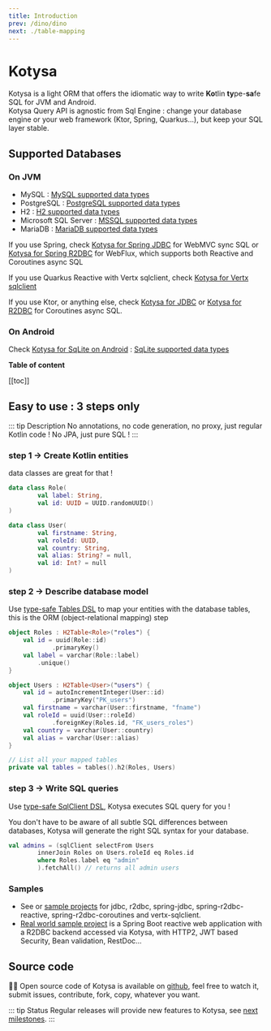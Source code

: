```yaml
---
title: Introduction
prev: /dino/dino
next: ./table-mapping
---
```


# Kotysa

Kotysa is a light ORM that offers the idiomatic way to write **Ko**tlin **ty**pe-**sa**fe SQL for JVM and Android. \
Kotysa Query API is agnostic from Sql Engine : change your database engine or your web framework (Ktor, Spring, Quarkus...), but keep your SQL layer stable.

## Supported Databases

### On JVM
* MySQL : [MySQL supported data types](table-mapping.html#mysql)
* PostgreSQL : [PostgreSQL supported data types](table-mapping.html#postgresql)
* H2 : [H2 supported data types](table-mapping.html#h2)
* Microsoft SQL Server : [MSSQL supported data types](table-mapping.html#mssql)
* MariaDB : [MariaDB supported data types](table-mapping.html#mariadb)

If you use Spring, check [Kotysa for Spring JDBC](kotysa-spring-jdbc.html) for WebMVC sync SQL or
[Kotysa for Spring R2DBC](kotysa-spring-r2dbc.html) for WebFlux, which supports both Reactive and Coroutines async SQL

If you use Quarkus Reactive with Vertx sqlclient, check [Kotysa for Vertx sqlclient](kotysa-vertx-sqlclient.html)

If you use Ktor, or anything else, check [Kotysa for JDBC](kotysa-jdbc.html) or [Kotysa for R2DBC](kotysa-r2dbc.html)
for Coroutines async SQL.

### On Android
Check [Kotysa for SqLite on Android](kotysa-android.html) : [SqLite supported data types](table-mapping.html#sqlite)

**Table of content**

[[toc]]

## Easy to use : 3 steps only

::: tip Description
No annotations, no code generation, no proxy, just regular Kotlin code ! No JPA, just pure SQL !
:::

### step 1 -> Create Kotlin entities

data classes are great for that !

```kotlin
data class Role(
        val label: String,
        val id: UUID = UUID.randomUUID()
)

data class User(
        val firstname: String,
        val roleId: UUID,
        val country: String,
        val alias: String? = null,
        val id: Int? = null
)
```

### step 2 -> Describe database model

Use [type-safe Tables DSL](table-mapping.html) to map your entities with the database tables,
this is the ORM (object-relational mapping) step

```kotlin
object Roles : H2Table<Role>("roles") {
    val id = uuid(Role::id)
            .primaryKey()
    val label = varchar(Role::label)
        .unique()
}

object Users : H2Table<User>("users") {
    val id = autoIncrementInteger(User::id)
            .primaryKey("PK_users")
    val firstname = varchar(User::firstname, "fname")
    val roleId = uuid(User::roleId)
            .foreignKey(Roles.id, "FK_users_roles")
    val country = varchar(User::country)
    val alias = varchar(User::alias)
}

// List all your mapped tables
private val tables = tables().h2(Roles, Users)
```

### step 3 -> Write SQL queries

Use [type-safe SqlClient DSL](queries.html), Kotysa executes SQL query for you !

You don't have to be aware of all subtle SQL differences between databases, Kotysa will generate the right SQL syntax for your database.

```kotlin
val admins = (sqlClient selectFrom Users
        innerJoin Roles on Users.roleId eq Roles.id
        where Roles.label eq "admin"
        ).fetchAll() // returns all admin users
```

### Samples

* See or [sample projects](https://github.com/ufoss-org/kotysa/tree/master/samples) for jdbc, r2dbc, spring-jdbc, spring-r2dbc-reactive, spring-r2dbc-coroutines and vertx-sqlclient.
* [Real world sample project](https://github.com/pull-vert/demo-kotlin) is a Spring Boot reactive web application with a R2DBC backend accessed via Kotysa, with HTTP2, JWT based Security, Bean validation, RestDoc...

## Source code

&#x1F468;&#x200D;&#x1F4BB; Open source code of Kotysa is available on [github](https://github.com/ufoss-org/kotysa), feel free to watch it, submit issues, contribute, fork, copy, whatever you want.

::: tip Status
Regular releases will provide new features to Kotysa, see [next milestones](https://github.com/ufoss-org/kotysa/milestones?direction=asc&sort=title&state=open).
:::
